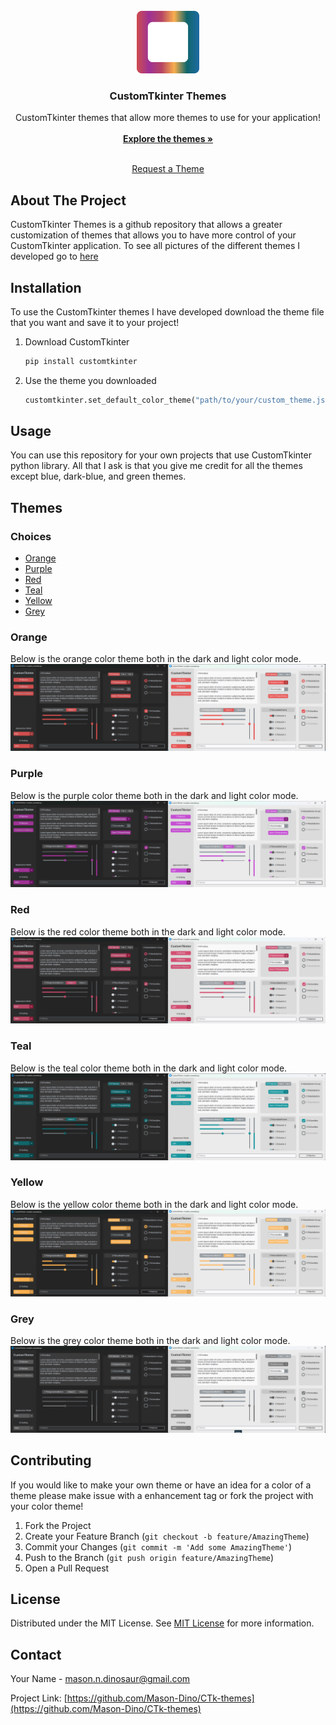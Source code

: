                         
<br/>
<div align="center">
<a href="https://github.com/ShaanCoding/ReadME-Generator">
<img src="logo.png" alt="Logo" width="100" height="100">
</a>
<h3 align="center">CustomTkinter Themes</h3>
<p align="center">
CustomTkinter themes that allow more themes to use for your application!
<br/>
<br/>
<a href="https://github.com/Mason-Dino/CTk-themes/tree/main/themes"><strong>Explore the themes »</strong></a>
<br/>
<br/>
  

<a href="https://github.com/Mason-Dino/CTk-themes/issues/new?labels=enhancement&template=feature-request---.md">Request a Theme</a>
</p>
</div>

 ## About The Project

CustomTkinter Themes is a github repository that allows a greater customization of themes that allows you to have more control of your CustomTkinter application. To see all pictures of the different themes I developed go to [here]()

 ## Installation

To use the CustomTkinter themes I have developed download the theme file that you want and save it to your project!

1. Download CustomTkinter
    ```sh
    pip install customtkinter
    ```
2. Use the theme you downloaded
   ```py
   customtkinter.set_default_color_theme("path/to/your/custom_theme.json")
   ```
 ## Usage

You can use this repository for your own projects that use CustomTkinter python library. All that I ask is that you give me credit for all the themes except blue, dark-blue, and green themes. 

## Themes
### Choices
- [Orange](https://github.com/Mason-Dino/CTk-themes?tab=readme-ov-file#orange)
- [Purple](https://github.com/Mason-Dino/CTk-themes?tab=readme-ov-file#purple)
- [Red](https://github.com/Mason-Dino/CTk-themes?tab=readme-ov-file#red)
- [Teal](https://github.com/Mason-Dino/CTk-themes?tab=readme-ov-file#teal)
- [Yellow](https://github.com/Mason-Dino/CTk-themes?tab=readme-ov-file#yellow)
- [Grey](https://github.com/Mason-Dino/CTk-themes?tab=readme-ov-file#grey)

### Orange
Below is the orange color theme both in the dark and light color mode.
<img src="pictures/orange.png">

### Purple
Below is the purple color theme both in the dark and light color mode.
<img src="pictures/purple.png">

### Red
Below is the red color theme both in the dark and light color mode.
<img src="pictures/red.png">

### Teal
Below is the teal color theme both in the dark and light color mode.
<img src="pictures/teal.png">

### Yellow
Below is the yellow color theme both in the dark and light color mode.
<img src="pictures/yellow.png">

### Grey
Below is the grey color theme both in the dark and light color mode.
<img src="pictures/grey.png">

 ## Contributing

If you would like to make your own theme or have an idea for a color of a theme please make issue with a enhancement tag or fork the project with your color theme!

1. Fork the Project
2. Create your Feature Branch (`git checkout -b feature/AmazingTheme`)
3. Commit your Changes (`git commit -m 'Add some AmazingTheme'`)
4. Push to the Branch (`git push origin feature/AmazingTheme`)
5. Open a Pull Request
 ## License

Distributed under the MIT License. See [MIT License](https://github.com/Mason-Dino/CTk-themes/blob/main/LICENSE) for more information.
 ## Contact

Your Name - mason.n.dinosaur@gmail.com

Project Link: [https://github.com/Mason-Dino/CTk-themes](https://github.com/Mason-Dino/CTk-themes)
